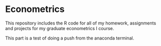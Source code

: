 # Econometrics
This repository includes the R code for all of my homework, assignments and projects for my graduate econometrics I course. 

This part is a test of doing a push from the anaconda terminal. 

